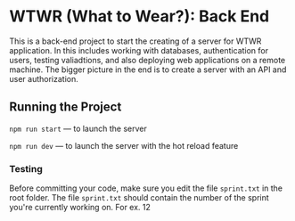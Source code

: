 # WTWR (What to Wear?): Back End
This is a back-end project to start the creating of a server for WTWR application. In this includes working with databases, authentication for users, testing valiadtions, and also deploying web applications on a remote machine. The bigger picture in the end is to create a server with an API and user authorization.
## Running the Project
`npm run start` — to launch the server 

`npm run dev` — to launch the server with the hot reload feature

### Testing
Before committing your code, make sure you edit the file `sprint.txt` in the root folder. The file `sprint.txt` should contain the number of the sprint you're currently working on. For ex. 12
